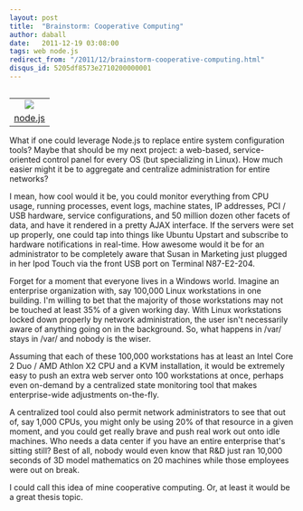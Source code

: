 ```yaml
---
layout: post
title:  "Brainstorm: Cooperative Computing"
author: daball
date:   2011-12-19 03:08:00
tags: web node.js
redirect_from: "/2011/12/brainstorm-cooperative-computing.html"
disqus_id: 5205df8573e2710200000001
---
```

<table class="tr-caption-container" style="float: right; margin-left: 1em; text-align: right;" cellpadding="0" cellspacing="0"><tbody>
<tr><td style="text-align: center;"><span style="clear: right; margin-bottom: 1em; margin-left: auto; margin-right: auto;"><a href="http://nodejs.org/" target="_blank"><img src="http://1.bp.blogspot.com/-FkfxugSUulE/TyFXMYFb2iI/AAAAAAAAANg/pc9m0clpV6c/s1600/nodejs-light.png" border="0"></a></span></td></tr>
<tr><td class="tr-caption" style="text-align: center;"><a href="http://nodejs.org/" target="_blank">node.js</a></td></tr>
</tbody></table>

What if one could leverage Node.js to replace entire system configuration tools? Maybe that should be my next project: a web-based, service-oriented control panel for every OS (but specializing in Linux). How much easier might it be to aggregate and centralize administration for entire networks?

<div id="extended"></div>

I mean, how cool would it be, you could monitor everything from CPU usage, running processes, event logs, machine states, IP addresses, PCI / USB hardware, service configurations, and 50 million dozen other facets of data, and have it rendered in a pretty AJAX interface. If the servers were set up properly, one could tap into things like Ubuntu Upstart and subscribe to hardware notifications in real-time. How awesome would it be for an administrator to be completely aware that Susan in Marketing just plugged in her Ipod Touch via the front USB port on Terminal N87-E2-204.

Forget for a moment that everyone lives in a Windows world. Imagine an enterprise organization with, say 100,000 Linux workstations in one building. I'm willing to bet that the majority of those workstations may not be touched at least 35% of a given working day. With Linux workstations locked down properly by network administration, the user isn't necessarily aware of anything going on in the background. So, what happens in /var/ stays in /var/ and nobody is the wiser.

Assuming that each of these 100,000 workstations has at least an Intel Core 2 Duo / AMD Athlon X2 CPU and a KVM installation, it would be extremely easy to push an extra web server onto 100 workstations at once, perhaps even on-demand by a centralized state monitoring tool that makes enterprise-wide adjustments on-the-fly.

A centralized tool could also permit network administrators to see that out of, say 1,000 CPUs, you might only be using 20% of that resource in a given moment, and you could get really brave and push real work out onto idle machines. Who needs a data center if you have an entire enterprise that's sitting still? Best of all, nobody would even know that R&D just ran 10,000 seconds of 3D model mathematics on 20 machines while those employees were out on break.

I could call this idea of mine cooperative computing. Or, at least it would be a great thesis topic.
